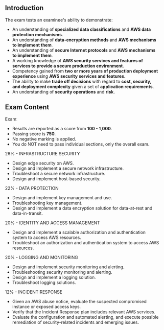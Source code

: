 ## Introduction

The exam tests an examinee's ability to demonstrate:
* An understanding of __specialized data classifications__ and __AWS data protection mechanisms__.
* An understanding of __data-encryption methods__ and __AWS mechanisms to implement them__.
* An understanding of __secure Internet protocols__ and __AWS mechanisms to implement them__.
* A working knowledge of __AWS security services and features of services to provide a secure production environment__.
* Competency gained from __two or more years of production deployment experience__ using __AWS security services and features__.
* The ability to make __trade off decisions__ with regard to __cost, security, and deployment complexity__ given a set of __application requirements__.
* An understanding of __security operations__ and __risk__.

## Exam Content

Exam:
* Results are reported as a score from __100 - 1,000__.
* Passing score is __750__.
* No negative marking is applied.
* You do NOT need to pass individual sections, only the overall exam.

26% - INFRASTRUCTURE SECURITY
* Design edge security on AWS.
* Design and implement a secure network infrastructure.
* Troubleshoot a secure network infrastructure.
* Design and implement host-based security.

22% - DATA PROTECTION
* Design and implement key management and use.
* Troubleshooting key management.
* Design and implement a data encryption solution for data-at-rest and data-in-transit.

20% - IDENTITY AND ACCESS MANAGEMENT
* Design and implement a scalable authorization and authentication system to access AWS resources.
* Troubleshoot an authorization and authentication system to access AWS resources.

20% - LOGGING AND MONITORING
* Design and implement security monitoring and alerting.
* Troubleshooting security monitoring and alerting.
* Design and implement a logging solution.
* Troubleshoot logging solutions.

12% - INCIDENT RESPONSE
* Given an AWS abuse notice, evaluate the suspected compromised instance or exposed access keys.
* Verify that the Incident Response plan includes relevant AWS services.
* Evaluate the configuration and automated alerting, and execute possible remediation of security-related incidents and emerging issues.